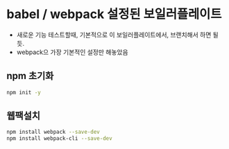 # babel / webpack 설정된 보일러플레이트

* 새로운 기능 테스트할때, 기본적으로 이 보일러플레이트에서, 브랜치해서 하면 될듯.
* webpack으 가장 기본적인 설정만 해놓았음

## npm 초기화

```bash
npm init -y
```

## 웹팩설치

```bash
npm install webpack --save-dev
npm install webpack-cli --save-dev
```